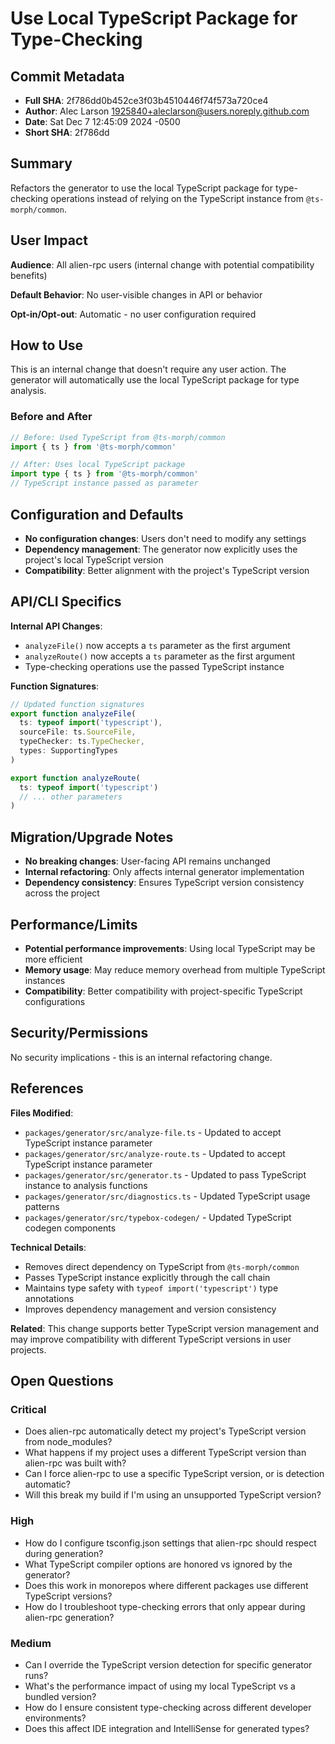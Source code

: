 # Use Local TypeScript Package for Type-Checking

## Commit Metadata

- **Full SHA**: 2f786dd0b452ce3f03b4510446f74f573a720ce4
- **Author**: Alec Larson <1925840+aleclarson@users.noreply.github.com>
- **Date**: Sat Dec 7 12:45:09 2024 -0500
- **Short SHA**: 2f786dd

## Summary

Refactors the generator to use the local TypeScript package for type-checking operations instead of relying on the TypeScript instance from `@ts-morph/common`.

## User Impact

**Audience**: All alien-rpc users (internal change with potential compatibility benefits)

**Default Behavior**: No user-visible changes in API or behavior

**Opt-in/Opt-out**: Automatic - no user configuration required

## How to Use

This is an internal change that doesn't require any user action. The generator will automatically use the local TypeScript package for type analysis.

### Before and After

```typescript
// Before: Used TypeScript from @ts-morph/common
import { ts } from '@ts-morph/common'

// After: Uses local TypeScript package
import type { ts } from '@ts-morph/common'
// TypeScript instance passed as parameter
```

## Configuration and Defaults

- **No configuration changes**: Users don't need to modify any settings
- **Dependency management**: The generator now explicitly uses the project's local TypeScript version
- **Compatibility**: Better alignment with the project's TypeScript version

## API/CLI Specifics

**Internal API Changes**:

- `analyzeFile()` now accepts a `ts` parameter as the first argument
- `analyzeRoute()` now accepts a `ts` parameter as the first argument
- Type-checking operations use the passed TypeScript instance

**Function Signatures**:

```typescript
// Updated function signatures
export function analyzeFile(
  ts: typeof import('typescript'),
  sourceFile: ts.SourceFile,
  typeChecker: ts.TypeChecker,
  types: SupportingTypes
)

export function analyzeRoute(
  ts: typeof import('typescript')
  // ... other parameters
)
```

## Migration/Upgrade Notes

- **No breaking changes**: User-facing API remains unchanged
- **Internal refactoring**: Only affects internal generator implementation
- **Dependency consistency**: Ensures TypeScript version consistency across the project

## Performance/Limits

- **Potential performance improvements**: Using local TypeScript may be more efficient
- **Memory usage**: May reduce memory overhead from multiple TypeScript instances
- **Compatibility**: Better compatibility with project-specific TypeScript configurations

## Security/Permissions

No security implications - this is an internal refactoring change.

## References

**Files Modified**:

- `packages/generator/src/analyze-file.ts` - Updated to accept TypeScript instance parameter
- `packages/generator/src/analyze-route.ts` - Updated to accept TypeScript instance parameter
- `packages/generator/src/generator.ts` - Updated to pass TypeScript instance to analysis functions
- `packages/generator/src/diagnostics.ts` - Updated TypeScript usage patterns
- `packages/generator/src/typebox-codegen/` - Updated TypeScript codegen components

**Technical Details**:

- Removes direct dependency on TypeScript from `@ts-morph/common`
- Passes TypeScript instance explicitly through the call chain
- Maintains type safety with `typeof import('typescript')` type annotations
- Improves dependency management and version consistency

**Related**: This change supports better TypeScript version management and may improve compatibility with different TypeScript versions in user projects.

## Open Questions

### Critical

- Does alien-rpc automatically detect my project's TypeScript version from node_modules?
- What happens if my project uses a different TypeScript version than alien-rpc was built with?
- Can I force alien-rpc to use a specific TypeScript version, or is detection automatic?
- Will this break my build if I'm using an unsupported TypeScript version?

### High

- How do I configure tsconfig.json settings that alien-rpc should respect during generation?
- What TypeScript compiler options are honored vs ignored by the generator?
- Does this work in monorepos where different packages use different TypeScript versions?
- How do I troubleshoot type-checking errors that only appear during alien-rpc generation?

### Medium

- Can I override the TypeScript version detection for specific generator runs?
- What's the performance impact of using my local TypeScript vs a bundled version?
- How do I ensure consistent type-checking across different developer environments?
- Does this affect IDE integration and IntelliSense for generated types?
